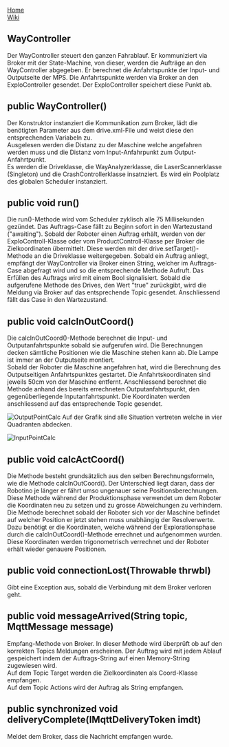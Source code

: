[Home](home)  
[Wiki](WikiSolidus)  

## WayController  
Der WayController steuert den ganzen Fahrablauf. Er kommuniziert via Broker mit der State-Machine, von dieser, werden die Aufträge an den WayController abgegeben. Er berechnet die Anfahrtspunkte der Input- und Outputseite der MPS. Die Anfahrtspunkte werden via Broker an den ExploController gesendet. Der ExploController speichert diese Punkt ab.
  
## public WayController()  
Der Konstruktor instanziert die Kommunikation zum Broker, lädt die benötigten Parameter aus dem drive.xml-File und weist diese den entsprechenden Variabeln zu.  
Ausgelesen werden die Distanz zu der Maschine welche angefahren werden muss und die Distanz vom Input-Anfahrpunkt zum Output-Anfahrtpunkt.  
Es werden die Driveklasse, die WayAnalyzerklasse, die LaserScannerklasse (Singleton) und die CrashControllerklasse insatnziert. Es wird ein Poolplatz des globalen Scheduler instanziert.
   
## public void run()  
Die run()-Methode wird vom Scheduler zyklisch alle 75 Millisekunden gezündet. Das Auftrags-Case fällt zu Beginn sofort in den Wartezustand ("awaiting"). Sobald der Roboter einen Auftrag erhält, werden von der ExploControll-Klasse oder vom ProductControll-Klasse per Broker die Zielkoordinaten  übermittelt. Diese werden mit der drive.setTarget()-Methode an die Driveklasse weitergegeben. Sobald ein Auftrag anliegt, empfängt der WayController via Broker einen String, welcher im Auftrags-Case abgefragt wird und so die entsprechende Methode Aufruft. Das Erfüllen des Auftrags wird mit einem Bool signalisiert. Sobald die aufgerufene Methode des Drives, den Wert "true" zurückgibt, wird die   Meldung via Broker auf das entsprechende Topic gesendet. Anschliessend fällt das Case in den Wartezustand.  
  
## public void calcInOutCoord()  
Die calcInOutCoord()-Methode berechnet die Input- und Outputanfahrtspunkte sobald sie aufgerufen wird. Die Berechnungen decken sämtliche Positionen wie die Maschine stehen kann ab. Die Lampe ist immer an der Outputseite montiert.   
Sobald der Roboter die Maschine angefahren hat, wird die Berechnung des Outputseitigen Anfahrtspunktes gestartet. Die Anfahrtskoordinaten sind jeweils 50cm von der Maschine entfernt. Anschliessend berechnet die Methode anhand des bereits errechneten Outputanfahrtspunkt, den  gegenüberliegende Inputanfahrtspunkt. Die Koordinaten werden anschliessend auf das entsprechende Topic gesendet.  
  
  
![OutputPointCalc](https://gitlab.com/solidus/hefei/uploads/0a061bb62d836877e8d4117ab6c5a80b/OutputPointCalc.jpg)
Auf der Grafik sind alle Situation vertreten welche in vier Quadranten abdecken.
    
![InputPointCalc](https://gitlab.com/solidus/hefei/uploads/4a6609e74a94a574c66c3de88134a24c/InputPointCalc.jpg)
  
  
## public void calcActCoord()  
  
Die Methode besteht grundsätzlich aus den selben Berechnungsformeln, wie die Methode calcInOutCoord(). Der Unterschied liegt daran, dass der Robotino je länger er fährt umso ungenauer seine Positionsberechnungen. Diese Methode während der Produktionsphase verwendet um dem Roboter die Koordinaten neu zu setzen und zu grosse Abweichungen zu verhindern.  
Die Methode berechnet sobald der Roboter sich vor der Maschine befindet auf welcher Position er jetzt stehen muss unabhängig der Resolverwerte. Dazu benötigt er die Koordinaten, welche während der Explorationsphase durch die calcInOutCoord()-Methode errechnet und aufgenommen wurden. Diese Koordinaten werden trigonometrisch verrechnet und der Roboter erhält wieder genauere Positionen.
  
## public void connectionLost(Throwable thrwbl)  
Gibt eine Exception aus, sobald die Verbindung mit dem Broker verloren geht.  
  
## public void messageArrived(String topic, MqttMessage message)  
Empfang-Methode von Broker. In dieser Methode wird überprüft ob auf den korrekten Topics  Meldungen erscheinen. Der Auftrag wird mit  jedem Ablauf gespeichert indem der Auftrags-String auf einen Memory-String zugewiesen wird.  
Auf dem Topic Target werden die Zielkoordinaten als Coord-Klasse empfangen.  
Auf dem Topic Actions wird der Auftrag als String empfangen.  
  
## public synchronized void deliveryComplete(IMqttDeliveryToken imdt)  
Meldet dem Broker, dass die Nachricht empfangen wurde.


